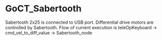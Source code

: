 # GoCT_Sabertooth
Sabertooth 2x25 is connected to USB port. Differential drive motors are controlled by Sabertooth. Flow of current execution is  teleOpKeyboard -> cmd_vel_to_diff_value -> Sabertooth_node
